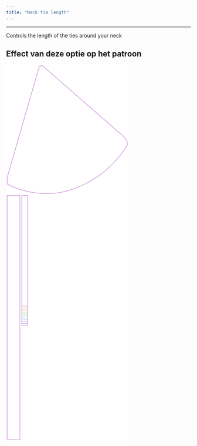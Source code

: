 ```yaml
---
title: "Neck tie length"
---
```


---

Controls the length of the ties around your neck

## Effect van deze optie op het patroon

![Deze afbeelding toont het effect van deze optie door meerdere varianten die een andere waarde hebben voor deze optie te vervangen](bee_necktielength_sample.svg "Effect van deze optie op het patroon")
